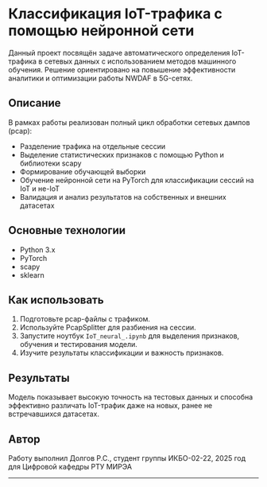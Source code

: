 # Классификация IoT-трафика с помощью нейронной сети

Данный проект посвящён задаче автоматического определения IoT-трафика в сетевых данных с использованием методов машинного обучения. Решение ориентировано на повышение эффективности аналитики и оптимизации работы NWDAF в 5G-сетях.

## Описание

В рамках работы реализован полный цикл обработки сетевых дампов (pcap):  
- Разделение трафика на отдельные сессии  
- Выделение статистических признаков с помощью Python и библиотеки scapy  
- Формирование обучающей выборки  
- Обучение нейронной сети на PyTorch для классификации сессий на IoT и не-IoT  
- Валидация и анализ результатов на собственных и внешних датасетах

## Основные технологии

- Python 3.x
- PyTorch
- scapy
- sklearn

## Как использовать

1. Подготовьте pcap-файлы с трафиком.
2. Используйте PcapSplitter для разбиения на сессии.
3. Запустите ноутбук `IoT_neural_.ipynb` для выделения признаков, обучения и тестирования модели.
4. Изучите результаты классификации и важность признаков.

## Результаты

Модель показывает высокую точность на тестовых данных и способна эффективно различать IoT-трафик даже на новых, ранее не встречавшихся датасетах.

## Автор

Работу выполнил Долгов Р.С., студент группы ИКБО-02-22, 2025 год  
для Цифровой кафедры РТУ МИРЭА

---
